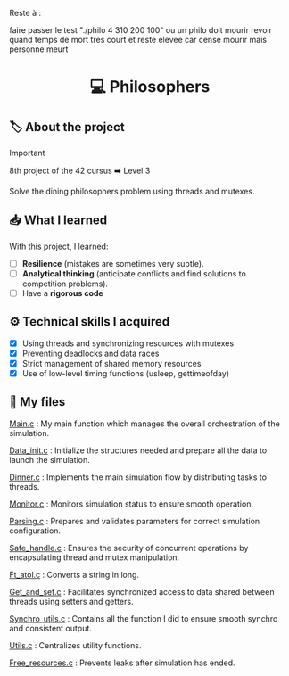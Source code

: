 Reste à :


faire passer le test "./philo 4 310 200 100" ou un philo doit mourir
revoir quand temps de mort tres court et reste elevee car cense mourir mais personne meurt

<h1 align="center"> 💻 <strong>Philosophers</strong> </h1>

## 🏷️ **About the project**
> [!IMPORTANT]
> 8th project of the 42 cursus ➡️ Level 3

Solve the dining philosophers problem using threads and mutexes.

## 📥 **What I learned**
With this project, I learned:
- [ ] **Resilience** (mistakes are sometimes very subtle).
- [ ] **Analytical thinking** (anticipate conflicts and find solutions to competition problems).
- [ ] Have a **rigorous code**

## ⚙️ **Technical skills I acquired**
- [x] Using threads and synchronizing resources with mutexes
- [x] Preventing deadlocks and data races
- [x] Strict management of shared memory resources
- [x] Use of low-level timing functions (usleep, gettimeofday)

## 📁 **My files**
<ins>Main.c</ins> : My main function which manages the overall orchestration of the simulation.

<ins>Data_init.c</ins> : Initialize the structures needed and prepare all the data to launch the simulation.

<ins>Dinner.c</ins> : Implements the main simulation flow by distributing tasks to threads.

<ins>Monitor.c</ins> : Monitors simulation status to ensure smooth operation.

<ins>Parsing.c</ins> : Prepares and validates parameters for correct simulation configuration.

<ins>Safe_handle.c</ins> : Ensures the security of concurrent operations by encapsulating thread and mutex manipulation.

<ins>Ft_atol.c</ins> : Converts a string in long.

<ins>Get_and_set.c</ins> : Facilitates synchronized access to data shared between threads using setters and getters.

<ins>Synchro_utils.c</ins> : Contains all the function I did to ensure smooth synchro and consistent output.

<ins>Utils.c</ins> : Centralizes utility functions.

<ins>Free_resources.c</ins> : Prevents leaks after simulation has ended.
